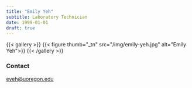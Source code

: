 ```yaml
---
title: "Emily Yeh"
subtitle: Laboratory Technician 
date: 1999-01-01
draft: true
---
```


{{< gallery >}}
  {{< figure thumb="_tn" src="/img/emily-yeh.jpg" alt="Emily Yeh">}}
{{< /gallery >}}

<!--more-->
### Contact
eyeh@uoregon.edu
